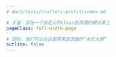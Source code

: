 ```yaml
---
# docs/tools/crafters-profit/index.md

# 关键：添加一个自定义的class到页面的根元素上
pageClass: full-width-page

# 同时，我们可以在这里禁用该页面的“本页大纲”
outline: false
---
```


<Crafters />